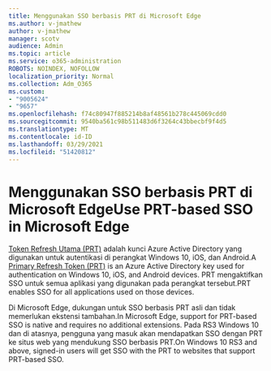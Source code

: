 ```yaml
---
title: Menggunakan SSO berbasis PRT di Microsoft Edge
ms.author: v-jmathew
author: v-jmathew
manager: scotv
audience: Admin
ms.topic: article
ms.service: o365-administration
ROBOTS: NOINDEX, NOFOLLOW
localization_priority: Normal
ms.collection: Adm_O365
ms.custom:
- "9005624"
- "9657"
ms.openlocfilehash: f74c80947f885214b8af48561b278c445069cdd0
ms.sourcegitcommit: 9540ba561c98b511483d6f3264c43bbecbf9f4d5
ms.translationtype: MT
ms.contentlocale: id-ID
ms.lasthandoff: 03/29/2021
ms.locfileid: "51420812"
---
```

# <a name="use-prt-based-sso-in-microsoft-edge"></a><span data-ttu-id="c0da0-102">Menggunakan SSO berbasis PRT di Microsoft Edge</span><span class="sxs-lookup"><span data-stu-id="c0da0-102">Use PRT-based SSO in Microsoft Edge</span></span>

<span data-ttu-id="c0da0-103">[Token Refresh Utama (PRT)](https://go.microsoft.com/fwlink/?linkid=2133632) adalah kunci Azure Active Directory yang digunakan untuk autentikasi di perangkat Windows 10, iOS, dan Android.</span><span class="sxs-lookup"><span data-stu-id="c0da0-103">A [Primary Refresh Token (PRT)](https://go.microsoft.com/fwlink/?linkid=2133632) is an Azure Active Directory key used for authentication on Windows 10, iOS, and Android devices.</span></span> <span data-ttu-id="c0da0-104">PRT mengaktifkan SSO untuk semua aplikasi yang digunakan pada perangkat tersebut.</span><span class="sxs-lookup"><span data-stu-id="c0da0-104">PRT enables SSO for all applications used on those devices.</span></span>

<span data-ttu-id="c0da0-105">Di Microsoft Edge, dukungan untuk SSO berbasis PRT asli dan tidak memerlukan ekstensi tambahan.</span><span class="sxs-lookup"><span data-stu-id="c0da0-105">In Microsoft Edge, support for PRT-based SSO is native and requires no additional extensions.</span></span> <span data-ttu-id="c0da0-106">Pada RS3 Windows 10 dan di atasnya, pengguna yang masuk akan mendapatkan SSO dengan PRT ke situs web yang mendukung SSO berbasis PRT.</span><span class="sxs-lookup"><span data-stu-id="c0da0-106">On Windows 10 RS3 and above, signed-in users will get SSO with the PRT to websites that support PRT-based SSO.</span></span>
